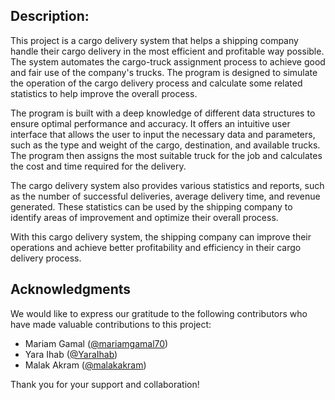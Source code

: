 
## Description:

This project is a cargo delivery system that helps a shipping company handle their cargo delivery in the most efficient and profitable way possible. The system automates the cargo-truck assignment process to achieve good and fair use of the company's trucks. The program is designed to simulate the operation of the cargo delivery process and calculate some related statistics to help improve the overall process.

The program is built with a deep knowledge of different data structures to ensure optimal performance and accuracy. It offers an intuitive user interface that allows the user to input the necessary data and parameters, such as the type and weight of the cargo, destination, and available trucks. The program then assigns the most suitable truck for the job and calculates the cost and time required for the delivery.

The cargo delivery system also provides various statistics and reports, such as the number of successful deliveries, average delivery time, and revenue generated. These statistics can be used by the shipping company to identify areas of improvement and optimize their overall process.

With this cargo delivery system, the shipping company can improve their operations and achieve better profitability and efficiency in their cargo delivery process.


## Acknowledgments

We would like to express our gratitude to the following contributors who have made valuable contributions to this project:

- Mariam Gamal ([@mariamgamal70](https://github.com/mariamgamal70))
- Yara Ihab ([@YaraIhab](https://github.com/YaraIhab))
- Malak Akram ([@malakakram](https://github.com/malakakram))

Thank you for your support and collaboration!

